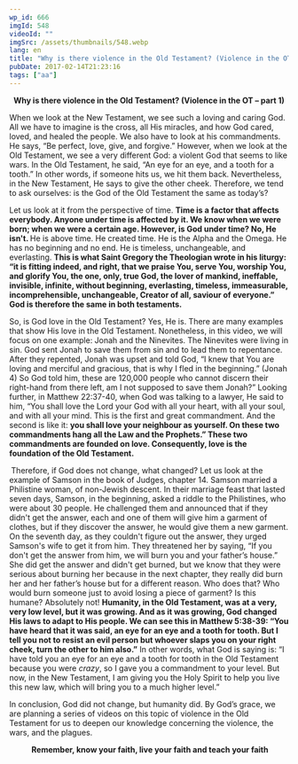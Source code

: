 ```yaml
---
wp_id: 666
imgId: 548
videoId: ""
imgSrc: /assets/thumbnails/548.webp
lang: en
title: "Why is there violence in the Old Testament? (Violence in the OT &#8211; Part 1)"
pubDate: 2017-02-14T21:23:16
tags: ["aa"]
---
```


<p style="text-align: center;"><strong>Why is there violence in the Old Testament? (Violence in the OT &#8211; part 1)</strong></p>
<p style="text-align: left;">When we look at the New Testament, we see such a loving and caring God. All we have to imagine is the cross, all His miracles, and how God cared, loved, and healed the people. We also have to look at his commandments. He says, &#8220;Be perfect, love, give, and forgive.&#8221; However, when we look at the Old Testament, we see a very different God: a violent God that seems to like wars. In the Old Testament, he said, “An eye for an eye, and a tooth for a tooth.” In other words, if someone hits us, we hit them back. Nevertheless, in the New Testament, He says to give the other cheek. Therefore, we tend to ask ourselves: is the God of the Old Testament the same as today’s?</p>
<p>Let us look at it from the perspective of time. <strong>Time is a factor that affects everybody. Anyone under time is affected by it. We know when we were born; when we were a certain age. However, is God under time? No, He isn't. </strong>He is above time. He created time. He is the Alpha and the Omega. He has no beginning and no end. He is timeless, unchangeable, and everlasting. <strong>This is what Saint Gregory the Theologian wrote in his liturgy: &#8220;it is fitting indeed, and right, that we praise You, serve You, worship You, and glorify You, the one, only, true God, the lover of mankind, ineffable, invisible, infinite, without beginning, everlasting, timeless, immeasurable, incomprehensible, unchangeable, Creator of all, saviour of everyone.&#8221; God is therefore the same in both testaments.</strong></p>
<p>So, is God love in the Old Testament? Yes, He is. There are many examples that show His love in the Old Testament. Nonetheless, in this video, we will focus on one example: Jonah and the Ninevites. The Ninevites were living in sin. God sent Jonah to save them from sin and to lead them to repentance. After they repented, Jonah was upset and told God, “I knew that You are loving and merciful and gracious, that is why I fled in the beginning.” (Jonah 4) So God told him, these are 120,000 people who cannot discern their right-hand from there left, am I not supposed to save them Jonah?” Looking further, in Matthew 22:37-40, when God was talking to a lawyer, He said to him, “You shall love the Lord your God with all your heart, with all your soul, and with all your mind. This is the first and great commandment. And the second is like it: <strong>you shall love your neighbour as yourself. On these two commandments hang all the Law and the Prophets.” These two commandments are founded on love. Consequently, love is the foundation of the Old Testament.</strong></p>
<p><strong> </strong>Therefore, if God does not change, what changed? Let us look at the example of Samson in the book of Judges, chapter 14. Samson married a Philistine woman, of non-Jewish descent. In their marriage feast that lasted seven days, Samson, in the beginning, asked a riddle to the Philistines, who were about 30 people. He challenged them and announced that if they didn't get the answer, each and one of them will give him a garment of clothes, but if they discover the answer, he would give them a new garment. On the seventh day, as they couldn't figure out the answer, they urged Samson's wife to get it from him. They threatened her by saying, “If you don't get the answer from him, we will burn you and your father’s house.” She did get the answer and didn't get burned, but we know that they were serious about burning her because in the next chapter, they really did burn her and her father’s house but for a different reason. Who does that? Who would burn someone just to avoid losing a piece of garment? Is this humane? Absolutely not! <strong>Humanity, in the Old Testament, was at a very, very low level, but it was growing. And as it was growing, God changed His laws to adapt to His people. We can see this in Matthew 5:38-39: “You have heard that it was said, an eye for an eye and a tooth for tooth. But I tell you not to resist an evil person but whoever slaps you on your right cheek, turn the other to him also.”</strong> In other words, what God is saying is: &#8220;I have told you an eye for an eye and a tooth for tooth in the Old Testament because you were <em>crazy</em>, so I gave you a commandment to your level. But now, in the New Testament, I am giving you the Holy Spirit to help you live this new law, which will bring you to a much higher level.&#8221;</p>
<p>In conclusion, God did not change, but humanity did. By God’s grace, we are planning a series of videos on this topic of violence in the Old Testament for us to deepen our knowledge concerning the violence, the wars, and the plagues.</p>
<p style="text-align: center;"><strong> </strong><strong>Remember, know your faith, live your faith and teach your faith</strong></p>
<p>&nbsp;</p>
<p>&nbsp;</p>
<p>&nbsp;</p>
<p>&nbsp;</p>
